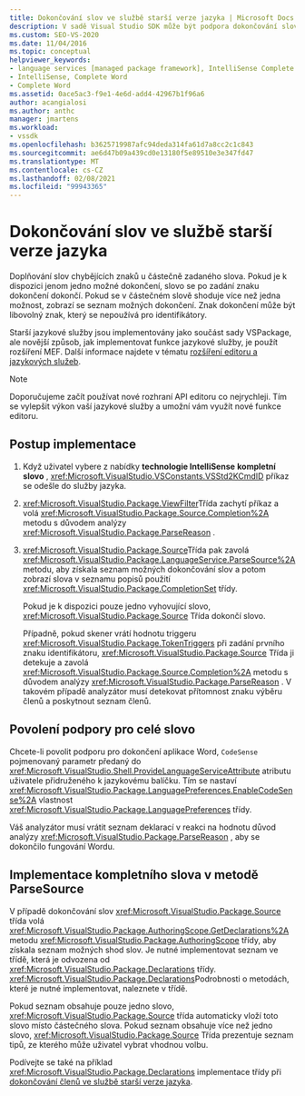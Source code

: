 ```yaml
---
title: Dokončování slov ve službě starší verze jazyka | Microsoft Docs
description: V sadě Visual Studio SDK může být podpora dokončování slov podporována pro službu starší verze jazyka. Přečtěte si, jak jsou ve VSPackage implementovány starší jazykové služby.
ms.custom: SEO-VS-2020
ms.date: 11/04/2016
ms.topic: conceptual
helpviewer_keywords:
- language services [managed package framework], IntelliSense Complete Word
- IntelliSense, Complete Word
- Complete Word
ms.assetid: 0ace5ac3-f9e1-4e6d-add4-42967b1f96a6
author: acangialosi
ms.author: anthc
manager: jmartens
ms.workload:
- vssdk
ms.openlocfilehash: b3625719987afc94deda314fa61d7a8cc2c1c843
ms.sourcegitcommit: ae6d47b09a439cd0e13180f5e89510e3e347fd47
ms.translationtype: MT
ms.contentlocale: cs-CZ
ms.lasthandoff: 02/08/2021
ms.locfileid: "99943365"
---
```

# <a name="word-completion-in-a-legacy-language-service"></a>Dokončování slov ve službě starší verze jazyka
Doplňování slov chybějících znaků u částečně zadaného slova. Pokud je k dispozici jenom jedno možné dokončení, slovo se po zadání znaku dokončení dokončí. Pokud se v částečném slově shoduje více než jedna možnost, zobrazí se seznam možných dokončení. Znak dokončení může být libovolný znak, který se nepoužívá pro identifikátory.

 Starší jazykové služby jsou implementovány jako součást sady VSPackage, ale novější způsob, jak implementovat funkce jazykové služby, je použít rozšíření MEF. Další informace najdete v tématu [rozšíření editoru a jazykových služeb](../../extensibility/extending-the-editor-and-language-services.md).

> [!NOTE]
> Doporučujeme začít používat nové rozhraní API editoru co nejrychleji. Tím se vylepšit výkon vaší jazykové služby a umožní vám využít nové funkce editoru.

## <a name="implementation-steps"></a>Postup implementace

1. Když uživatel vybere z nabídky **technologie IntelliSense** **kompletní slovo** , <xref:Microsoft.VisualStudio.VSConstants.VSStd2KCmdID> příkaz se odešle do služby jazyka.

2. <xref:Microsoft.VisualStudio.Package.ViewFilter>Třída zachytí příkaz a volá <xref:Microsoft.VisualStudio.Package.Source.Completion%2A> metodu s důvodem analýzy <xref:Microsoft.VisualStudio.Package.ParseReason> .

3. <xref:Microsoft.VisualStudio.Package.Source>Třída pak zavolá <xref:Microsoft.VisualStudio.Package.LanguageService.ParseSource%2A> metodu, aby získala seznam možných dokončování slov a potom zobrazí slova v seznamu popisů použití <xref:Microsoft.VisualStudio.Package.CompletionSet> třídy.

    Pokud je k dispozici pouze jedno vyhovující slovo, <xref:Microsoft.VisualStudio.Package.Source> Třída dokončí slovo.

   Případně, pokud skener vrátí hodnotu triggeru <xref:Microsoft.VisualStudio.Package.TokenTriggers> při zadání prvního znaku identifikátoru, <xref:Microsoft.VisualStudio.Package.Source> Třída ji detekuje a zavolá <xref:Microsoft.VisualStudio.Package.Source.Completion%2A> metodu s důvodem analýzy <xref:Microsoft.VisualStudio.Package.ParseReason> . V takovém případě analyzátor musí detekovat přítomnost znaku výběru členů a poskytnout seznam členů.

## <a name="enabling-support-for-the-complete-word"></a>Povolení podpory pro celé slovo
 Chcete-li povolit podporu pro dokončení aplikace Word, `CodeSense` pojmenovaný parametr předaný do <xref:Microsoft.VisualStudio.Shell.ProvideLanguageServiceAttribute> atributu uživatele přidruženého k jazykovému balíčku. Tím se nastaví <xref:Microsoft.VisualStudio.Package.LanguagePreferences.EnableCodeSense%2A> vlastnost <xref:Microsoft.VisualStudio.Package.LanguagePreferences> třídy.

 Váš analyzátor musí vrátit seznam deklarací v reakci na hodnotu důvod analýzy <xref:Microsoft.VisualStudio.Package.ParseReason> , aby se dokončilo fungování Wordu.

## <a name="implementing-complete-word-in-the-parsesource-method"></a>Implementace kompletního slova v metodě ParseSource
 V případě dokončování slov <xref:Microsoft.VisualStudio.Package.Source> třída volá <xref:Microsoft.VisualStudio.Package.AuthoringScope.GetDeclarations%2A> metodu <xref:Microsoft.VisualStudio.Package.AuthoringScope> třídy, aby získala seznam možných shod slov. Je nutné implementovat seznam ve třídě, která je odvozena od <xref:Microsoft.VisualStudio.Package.Declarations> třídy. <xref:Microsoft.VisualStudio.Package.Declarations>Podrobnosti o metodách, které je nutné implementovat, naleznete v třídě.

 Pokud seznam obsahuje pouze jedno slovo, <xref:Microsoft.VisualStudio.Package.Source> třída automaticky vloží toto slovo místo částečného slova. Pokud seznam obsahuje více než jedno slovo, <xref:Microsoft.VisualStudio.Package.Source> Třída prezentuje seznam tipů, ze kterého může uživatel vybrat vhodnou volbu.

 Podívejte se také na příklad <xref:Microsoft.VisualStudio.Package.Declarations> implementace třídy při [dokončování členů ve službě starší verze jazyka](../../extensibility/internals/member-completion-in-a-legacy-language-service.md).
